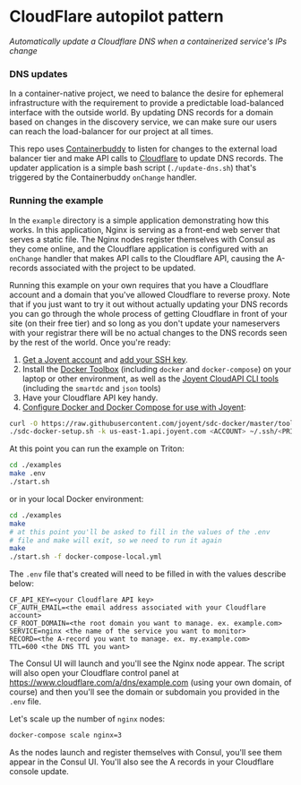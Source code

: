 # CloudFlare autopilot pattern

*Automatically update a Cloudflare DNS when a containerized service's IPs change*

### DNS updates

In a container-native project, we need to balance the desire for ephemeral infrastructure with the requirement to provide a predictable load-balanced interface with the outside world. By updating DNS records for a domain based on changes in the discovery service, we can make sure our users can reach the load-balancer for our project at all times.

This repo uses [Containerbuddy](https://github.com/joyent/containerbuddy) to listen for changes to the external load balancer tier and make API calls to [Cloudflare](https://www.cloudflare.com) to update DNS records. The updater application is a simple bash script (`./update-dns.sh`) that's triggered by the Containerbuddy `onChange` handler.


### Running the example

In the `example` directory is a simple application demonstrating how this works. In this application, Nginx is serving as a front-end web server that serves a static file. The Nginx nodes register themselves with Consul as they come online, and the Cloudflare application is configured with an `onChange` handler that makes API calls to the Cloudflare API, causing the A-records associated with the project to be updated.

Running this example on your own requires that you have a Cloudflare account and a domain that you've allowed Cloudflare to reverse proxy. Note that if you just want to try it out without actually updating your DNS records you can go through the whole process of getting Cloudflare in front of your site (on their free tier) and so long as you don't update your nameservers with your registrar there will be no actual changes to the DNS records seen by the rest of the world. Once you're ready:

1. [Get a Joyent account](https://my.joyent.com/landing/signup/) and [add your SSH key](https://docs.joyent.com/public-cloud/getting-started).
1. Install the [Docker Toolbox](https://docs.docker.com/installation/mac/) (including `docker` and `docker-compose`) on your laptop or other environment, as well as the [Joyent CloudAPI CLI tools](https://apidocs.joyent.com/cloudapi/#getting-started) (including the `smartdc` and `json` tools)
1. Have your Cloudflare API key handy.
1. [Configure Docker and Docker Compose for use with Joyent](https://docs.joyent.com/public-cloud/api-access/docker):

```bash
curl -O https://raw.githubusercontent.com/joyent/sdc-docker/master/tools/sdc-docker-setup.sh && chmod +x sdc-docker-setup.sh
./sdc-docker-setup.sh -k us-east-1.api.joyent.com <ACCOUNT> ~/.ssh/<PRIVATE_KEY_FILE>
```

At this point you can run the example on Triton:

```bash
cd ./examples
make .env
./start.sh

```

or in your local Docker environment:

```bash
cd ./examples
make
# at this point you'll be asked to fill in the values of the .env
# file and make will exit, so we need to run it again
make
./start.sh -f docker-compose-local.yml

```

The `.env` file that's created will need to be filled in with the values describe below:

```
CF_API_KEY=<your Cloudflare API key>
CF_AUTH_EMAIL=<the email address associated with your Cloudflare account>
CF_ROOT_DOMAIN=<the root domain you want to manage. ex. example.com>
SERVICE=nginx <the name of the service you want to monitor>
RECORD=<the A-record you want to manage. ex. my.example.com>
TTL=600 <the DNS TTL you want>
```

The Consul UI will launch and you'll see the Nginx node appear. The script will also open your Cloudflare control panel at https://www.cloudflare.com/a/dns/example.com (using your own domain, of course) and then you'll see the domain or subdomain you provided in the `.env` file.

Let's scale up the number of `nginx` nodes:

```bash
docker-compose scale nginx=3
```

As the nodes launch and register themselves with Consul, you'll see them appear in the Consul UI. You'll also see the A records in your Cloudflare console update.
